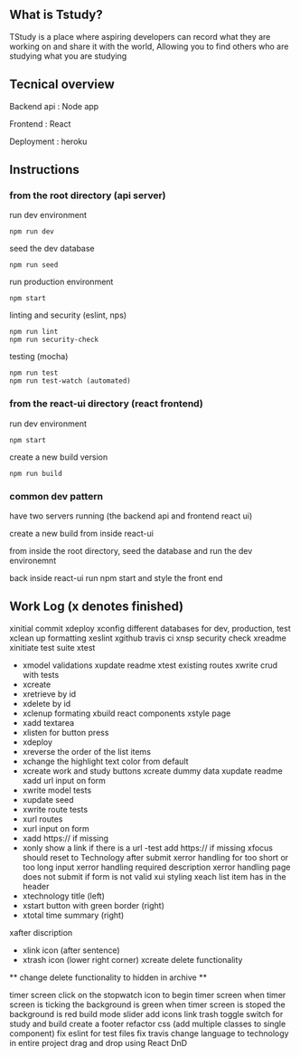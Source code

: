 ## What is Tstudy?

TStudy is a place where aspiring developers can record what they are working on and share it with the world, Allowing you to find others who are studying what you are studying

## Tecnical overview

Backend api : Node app

Frontend : React

Deployment : heroku

## Instructions

### from the root directory (api server)

run dev environment
```
npm run dev
```

seed the dev database
```
npm run seed
```

run production environment
```
npm start
```

linting and security (eslint, nps)
```
npm run lint
npm run security-check
```

testing (mocha)
```
npm run test
npm run test-watch (automated)
```

### from the react-ui directory (react frontend)

run dev environment
```
npm start
```

create a new build version 
```
npm run build
```

### common dev pattern

have two servers running (the backend api and frontend react ui)

create a new build from inside react-ui

from inside the root directory, seed the database and run the dev environemnt

back inside react-ui run npm start and style the front end

## Work Log (x denotes finished)
xinitial commit
xdeploy
xconfig different databases for dev, production, test
xclean up formatting
xeslint
xgithub travis ci
xnsp security check
xreadme
xinitiate test suite
xtest
- xmodel validations
xupdate readme
xtest existing routes
xwrite crud with tests
- xcreate
- xretrieve by id
- xdelete by id
- xclenup formating
xbuild react components
xstyle page
- xadd textarea
- xlisten for button press
- xdeploy
- xreverse the order of the list items
- xchange the highlight text color from default
- xcreate work and study buttons
xcreate dummy data
xupdate readme
xadd url input on form
- xwrite model tests
- xupdate seed
- xwrite route tests
- xurl routes
- xurl input on form
- xadd https:// if missing
- xonly show a link if there is a url
  -test add https:// if missing
xfocus should reset to Technology after submit
xerror handling for too short or too long input
xerror handling required description
xerror handling page does not submit if form is not valid
xui styling
xeach list item has in the header
- xtechnology title (left)
- xstart button with green border (right)
- xtotal time summary (right)
    
xafter discription
- xlink icon (after sentence)
- xtrash icon (lower right corner)
xcreate delete functionality

**
  change delete functionality to hidden in archive
**


timer screen
  click on the stopwatch icon to begin timer screen
  when timer screen is ticking the background is green
  when timer screen is stoped the background is red
build mode slider
add icons
  link
  trash
toggle switch for study and build
create a footer
refactor css (add multiple classes to single component)
fix eslint for test files
fix travis
change language to technology in entire project
drag and drop using React DnD
